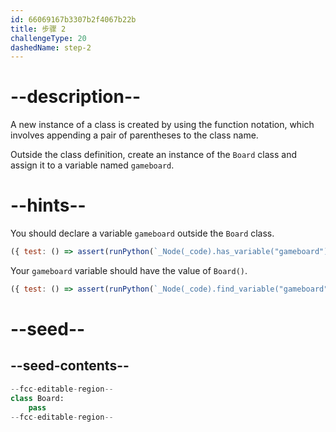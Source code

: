 ```yaml
---
id: 66069167b3307b2f4067b22b
title: 步骤 2
challengeType: 20
dashedName: step-2
---
```


# --description--

A new instance of a class is created by using the function notation, which involves appending a pair of parentheses to the class name.

Outside the class definition, create an instance of the `Board` class and assign it to a variable named `gameboard`.

# --hints--

You should declare a variable `gameboard` outside the `Board` class.

```js
({ test: () => assert(runPython(`_Node(_code).has_variable("gameboard")`)) })
```

Your `gameboard` variable should have the value of `Board()`.

```js
({ test: () => assert(runPython(`_Node(_code).find_variable("gameboard").is_equivalent("gameboard = Board()")`)) })
```

# --seed--

## --seed-contents--

```py
--fcc-editable-region--
class Board:
    pass
--fcc-editable-region--
```
